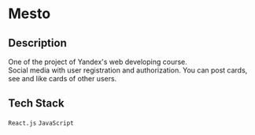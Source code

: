 # Mesto

## Description
One of the project of Yandex's web developing course.  
Social media with user registration and authorization. You can post cards, see and like cards of other users.

## Tech Stack
`React.js`
`JavaScript`
